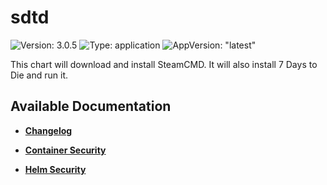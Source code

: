 # sdtd

![Version: 3.0.5](https://img.shields.io/badge/Version-3.0.5-informational?style=flat-square) ![Type: application](https://img.shields.io/badge/Type-application-informational?style=flat-square) ![AppVersion: "latest"](https://img.shields.io/badge/AppVersion-"latest"-informational?style=flat-square)

This chart will download and install SteamCMD. It will also install 7 Days to Die and run it.

## Available Documentation

- [**Changelog**](CHANGELOG)

- [**Container Security**](container-security)

- [**Helm Security**](helm-security)

